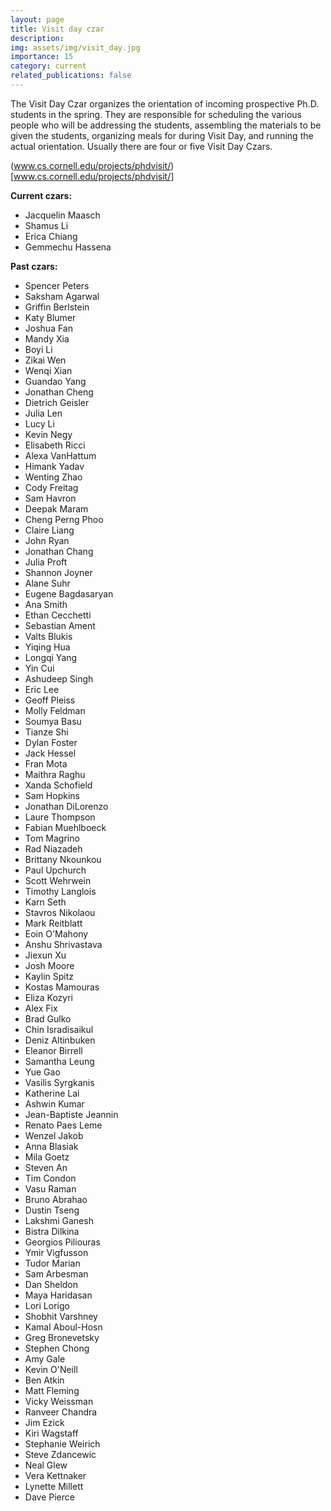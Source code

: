 ```yaml
---
layout: page
title: Visit day czar
description:
img: assets/img/visit_day.jpg
importance: 15
category: current
related_publications: false
---
```


The Visit Day Czar organizes the orientation of incoming prospective Ph.D. students in the spring. They are responsible for scheduling the various people who will be addressing the students, assembling the materials to be given the students, organizing meals for during Visit Day, and running the actual orientation. Usually there are four or five Visit Day Czars.

(www.cs.cornell.edu/projects/phdvisit/)[www.cs.cornell.edu/projects/phdvisit/]

**Current czars:**

- Jacquelin Maasch
- Shamus Li
- Erica Chiang
- Gemmechu Hassena

**Past czars:**

- Spencer Peters
- Saksham Agarwal
- Griffin Berlstein
- Katy Blumer
- Joshua Fan
- Mandy Xia
- Boyi Li
- Zikai Wen
- Wenqi Xian
- Guandao Yang
- Jonathan Cheng
- Dietrich Geisler
- Julia Len
- Lucy Li
- Kevin Negy
- Elisabeth Ricci
- Alexa VanHattum
- Himank Yadav
- Wenting Zhao
- Cody Freitag
- Sam Havron
- Deepak Maram
- Cheng Perng Phoo
- Claire Liang
- John Ryan
- Jonathan Chang
- Julia Proft
- Shannon Joyner
- Alane Suhr
- Eugene Bagdasaryan
- Ana Smith
- Ethan Cecchetti
- Sebastian Ament
- Valts Blukis
- Yiqing Hua
- Longqi Yang
- Yin Cui
- Ashudeep Singh
- Eric Lee
- Geoff Pleiss
- Molly Feldman
- Soumya Basu
- Tianze Shi
- Dylan Foster
- Jack Hessel
- Fran Mota
- Maithra Raghu
- Xanda Schofield
- Sam Hopkins
- Jonathan DiLorenzo
- Laure Thompson
- Fabian Muehlboeck
- Tom Magrino
- Rad Niazadeh
- Brittany Nkounkou
- Paul Upchurch
- Scott Wehrwein
- Timothy Langlois
- Karn Seth
- Stavros Nikolaou
- Mark Reitblatt
- Eoin O'Mahony
- Anshu Shrivastava
- Jiexun Xu
- Josh Moore
- Kaylin Spitz
- Kostas Mamouras
- Eliza Kozyri
- Alex Fix
- Brad Gulko
- Chin Isradisaikul
- Deniz Altinbuken
- Eleanor Birrell
- Samantha Leung
- Yue Gao
- Vasilis Syrgkanis
- Katherine Lai
- Ashwin Kumar
- Jean-Baptiste Jeannin
- Renato Paes Leme
- Wenzel Jakob
- Anna Blasiak
- Mila Goetz
- Steven An
- Tim Condon
- Vasu Raman
- Bruno Abrahao
- Dustin Tseng
- Lakshmi Ganesh
- Bistra Dilkina
- Georgios Piliouras
- Ymir Vigfusson
- Tudor Marian
- Sam Arbesman
- Dan Sheldon
- Maya Haridasan
- Lori Lorigo
- Shobhit Varshney
- Kamal Aboul-Hosn
- Greg Bronevetsky
- Stephen Chong
- Amy Gale
- Kevin O'Neill
- Ben Atkin
- Matt Fleming
- Vicky Weissman
- Ranveer Chandra
- Jim Ezick
- Kiri Wagstaff
- Stephanie Weirich
- Steve Zdancewic
- Neal Glew
- Vera Kettnaker
- Lynette Millett
- Dave Pierce
